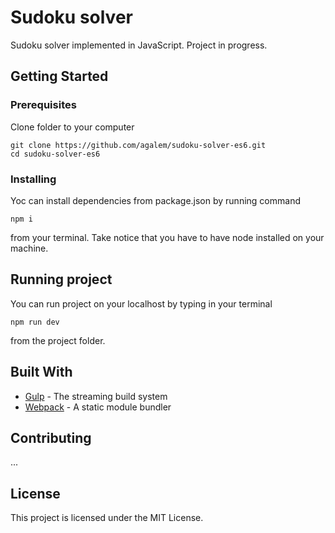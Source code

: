 # Sudoku solver

Sudoku solver implemented in JavaScript. Project in progress.

## Getting Started

### Prerequisites

Clone folder to your computer

```
git clone https://github.com/agalem/sudoku-solver-es6.git
cd sudoku-solver-es6
```

### Installing

Yoc can install dependencies from package.json by running command

```
npm i
```

from your terminal. Take notice that you have to have node installed on your machine.

## Running project

You can run project on your localhost by typing in your terminal

```
npm run dev
```

from the project folder.

## Built With

* [Gulp](https://gulpjs.com/) - The streaming build system
* [Webpack](https://webpack.js.org/) - A static module bundler

## Contributing
...

## License

This project is licensed under the MIT License.

